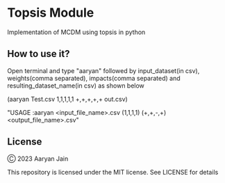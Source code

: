 # Topsis Module
Implementation of MCDM using topsis in python

## How to use it?
Open terminal and type "aaryan" followed by input_dataset(in csv), weights(comma separated), impacts(comma separated) and resulting_dataset_name(in csv) as shown below

(aaryan Test.csv 1,1,1,1,1 +,+,+,+,+ out.csv)

"USAGE :aaryan <input_file_name>.csv <weights>(1,1,1,1) <impacts>(+,+,-,+) <output_file_name>.csv"

## License

Ⓒ 2023 Aaryan Jain

This repository is licensed under the MIT license.
See LICENSE for details